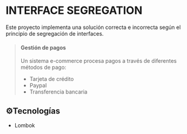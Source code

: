 # INTERFACE SEGREGATION
Este proyecto implementa una solución correcta e incorrecta según el principio de segregación de interfaces.

> #### Gestión de pagos
> Un sistema e-commerce procesa pagos a través de diferentes métodos de pago:
> - Tarjeta de crédito
> - Paypal
> - Transferencia bancaria

## ⚙️Tecnologías
- Lombok
